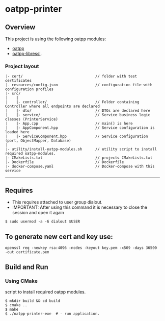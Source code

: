 # oatpp-printer 

## Overview

This project is using the following oatpp modules:

- [oatpp](https://github.com/oatpp/oatpp) 
- [oatpp-libressl](https://github.com/oatpp/oatpp-libressl).


### Project layout

```
|- cert/                                 // folder with test certificates 
|- resources/config.json                 // configuration file with configuration profiles
|- src/
|    |
|    |- controller/                      // Folder containing Controller where all endpoints are declared
|    |- dto/                             // DTOs are declared here
|    |- service/                         // Service business logic classes (PrinterService)
|    |- App.cpp                          // main() is here
|    |- AppComponent.hpp                 // Service configuration is loaded here
|    |- ServiceComponent.hpp             // Service configuration (port, ObjectMapper, Database)
|
|- utility/install-oatpp-modules.sh      // utility script to install required oatpp-modules.
|- CMakeLists.txt                        // projects CMakeLists.txt
|- Dockerfile                            // Dockerfile
|- docker-compose.yaml                   // Docker-compose with this service
```

---

## Requires 

- This requires attached to user group dialout.
- IMPORTANT: After using this command it is necessary to close the session and open it again
```
$ sudo usermod -a -G dialout $USER
```

## To generate new cert and key use:
```
openssl req -newkey rsa:4096 -nodes -keyout key.pem -x509 -days 36500 -out certificate.pem
```

## Build and Run
### Using CMake
script to install required oatpp modules.   
```
$ mkdir build && cd build
$ cmake ..
$ make 
$ ./oatpp-printer-exe  # - run application.
```

